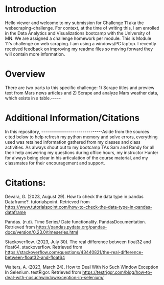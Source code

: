# Introduction
Hello viewer and welcome to my submission for Challenge 11 aka the webscraping-challenge. For context, at the time of writing this, I am enrolled in the Data Analytics and Visualizations bootcamp with the University of MN. We are assigned a challenge homework per module. This is Module 11's challenge on web scraping. I am using a windows/PC laptop. I recently received feedback on improving my readme files so moving forward they will contain more information.

# Overview
There are two parts to this specific challenge: 1) Scrape titles and preview text from Mars news articles and 2) Scrape and analyze Mars weather data, which exists in a table.-----

# Additional Information/Citations
In this repository, -------------------------------Aside from the sources cited below to help refresh my python memory and solve errors, everything used was retained information gathered from my classes and class activities. As always shout out to my bootcamp TAs Sam and Randy for all their help answering my questions during office hours, my instructor Hunter for always being clear in his articulation of the course material, and my classmates for their encouragement and support.

# Citations:
Devara, G. (2023, August 29). How to check the data type in pandas Dataframe?. tutorialspoint. Retrieved from https://www.tutorialspoint.com/how-to-check-the-data-type-in-pandas-dataframe

Pandas. (n.d). Time Series/ Date functionality. PandasDocumentation. Retrieved from https://pandas.pydata.org/pandas-docs/version/0.23.0/timeseries.html

Stackoverflow. (2023, July 30). The real difference between float32 and float64. stackoverflow. Retrieved from https://stackoverflow.com/questions/43440821/the-real-difference-between-float32-and-float64

Walters, A. (2023, March 24). How to Deal With No Such Window Exception In Selenium. testRigor. Retrieved from https://testrigor.com/blog/how-to-deal-with-nosuchwindowexception-in-selenium/
